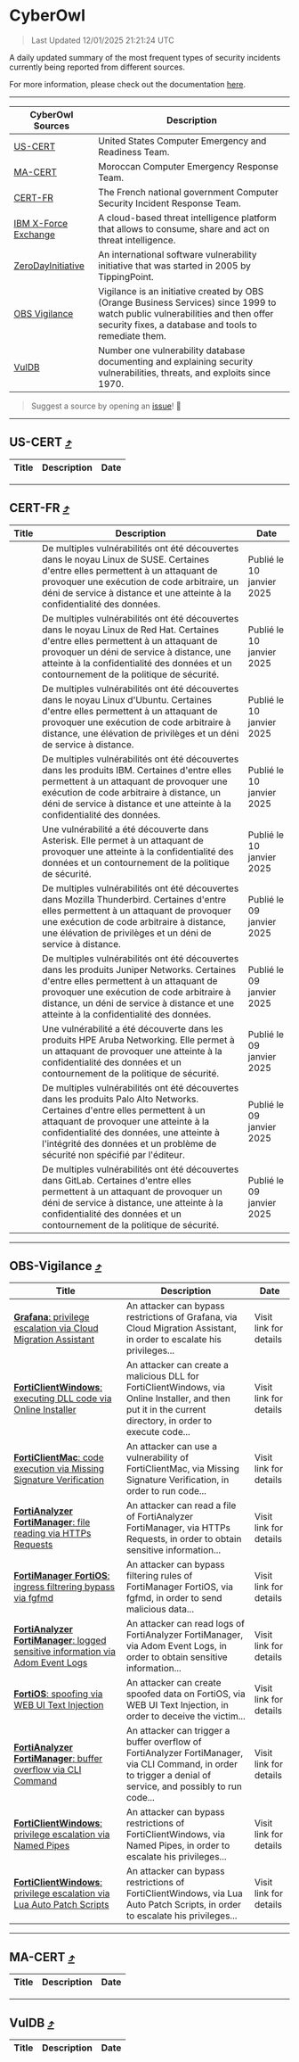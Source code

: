 
 <div id='top'></div>

# CyberOwl

 > Last Updated 12/01/2025 21:21:24 UTC
 
 A daily updated summary of the most frequent types of security incidents currently being reported from different sources.
 
 For more information, please check out the documentation [here](./docs/README.md).
 
 ---
 |CyberOwl Sources|Description|
 |---|---|
 |[US-CERT](#us-cert-arrow_heading_up)|United States Computer Emergency and Readiness Team.|
 |[MA-CERT](#ma-cert-arrow_heading_up)|Moroccan Computer Emergency Response Team.|
 |[CERT-FR](#cert-fr-arrow_heading_up)|The French national government Computer Security Incident Response Team.|
 |[IBM X-Force Exchange](#ibmcloud-arrow_heading_up)|A cloud-based threat intelligence platform that allows to consume, share and act on threat intelligence.|
 |[ZeroDayInitiative](#zerodayinitiative-arrow_heading_up)|An international software vulnerability initiative that was started in 2005 by TippingPoint.|
 |[OBS Vigilance](#obs-vigilance-arrow_heading_up)|Vigilance is an initiative created by OBS (Orange Business Services) since 1999 to watch public vulnerabilities and then offer security fixes, a database and tools to remediate them.|
 |[VulDB](#vuldb-arrow_heading_up)|Number one vulnerability database documenting and explaining security vulnerabilities, threats, and exploits since 1970.|
 
 > Suggest a source by opening an [issue](https://github.com/karimhabush/cyberowl/issues)! :raised_hands:
 ---

## US-CERT [:arrow_heading_up:](#cyberowl)

 |Title|Description|Date|
 |---|---|---|
 
 ---

## CERT-FR [:arrow_heading_up:](#cyberowl)

 |Title|Description|Date|
 |---|---|---|
 |[](https://www.cert.ssi.gouv.fr/avis/CERTFR-2025-AVI-0024/)|De multiples vulnérabilités ont été découvertes dans le noyau Linux de SUSE. Certaines d'entre elles permettent à un attaquant de provoquer une exécution de code arbitraire, un déni de service à distance et une atteinte à la confidentialité des données.|Publié le 10 janvier 2025|
 |[](https://www.cert.ssi.gouv.fr/avis/CERTFR-2025-AVI-0023/)|De multiples vulnérabilités ont été découvertes dans le noyau Linux de Red Hat. Certaines d'entre elles permettent à un attaquant de provoquer un déni de service à distance, une atteinte à la confidentialité des données et un contournement de la politique de sécurité.|Publié le 10 janvier 2025|
 |[](https://www.cert.ssi.gouv.fr/avis/CERTFR-2025-AVI-0022/)|De multiples vulnérabilités ont été découvertes dans le noyau Linux d'Ubuntu. Certaines d'entre elles permettent à un attaquant de provoquer une exécution de code arbitraire à distance, une élévation de privilèges et un déni de service à distance.|Publié le 10 janvier 2025|
 |[](https://www.cert.ssi.gouv.fr/avis/CERTFR-2025-AVI-0021/)|De multiples vulnérabilités ont été découvertes dans les produits IBM. Certaines d'entre elles permettent à un attaquant de provoquer une exécution de code arbitraire à distance, un déni de service à distance et une atteinte à la confidentialité des données.|Publié le 10 janvier 2025|
 |[](https://www.cert.ssi.gouv.fr/avis/CERTFR-2025-AVI-0020/)|Une vulnérabilité a été découverte dans Asterisk. Elle permet à un attaquant de provoquer une atteinte à la confidentialité des données et un contournement de la politique de sécurité.|Publié le 10 janvier 2025|
 |[](https://www.cert.ssi.gouv.fr/avis/CERTFR-2025-AVI-0019/)|De multiples vulnérabilités ont été découvertes dans Mozilla Thunderbird. Certaines d'entre elles permettent à un attaquant de provoquer une exécution de code arbitraire à distance, une élévation de privilèges et un déni de service à distance.|Publié le 09 janvier 2025|
 |[](https://www.cert.ssi.gouv.fr/avis/CERTFR-2025-AVI-0018/)|De multiples vulnérabilités ont été découvertes dans les produits Juniper Networks. Certaines d'entre elles permettent à un attaquant de provoquer une exécution de code arbitraire à distance, un déni de service à distance et une atteinte à la confidentialité des données.|Publié le 09 janvier 2025|
 |[](https://www.cert.ssi.gouv.fr/avis/CERTFR-2025-AVI-0017/)|Une vulnérabilité a été découverte dans les produits HPE Aruba Networking. Elle permet à un attaquant de provoquer une atteinte à la confidentialité des données et un contournement de la politique de sécurité.|Publié le 09 janvier 2025|
 |[](https://www.cert.ssi.gouv.fr/avis/CERTFR-2025-AVI-0016/)|De multiples vulnérabilités ont été découvertes dans les produits Palo Alto Networks. Certaines d'entre elles permettent à un attaquant de provoquer une atteinte à la confidentialité des données, une atteinte à l'intégrité des données et un problème de sécurité non spécifié par l'éditeur.|Publié le 09 janvier 2025|
 |[](https://www.cert.ssi.gouv.fr/avis/CERTFR-2025-AVI-0015/)|De multiples vulnérabilités ont été découvertes dans GitLab. Certaines d'entre elles permettent à un attaquant de provoquer un déni de service à distance, une atteinte à la confidentialité des données et un contournement de la politique de sécurité.|Publié le 09 janvier 2025|
 
 ---

## OBS-Vigilance [:arrow_heading_up:](#cyberowl)

 |Title|Description|Date|
 |---|---|---|
 |[<a href="https://vigilance.fr/vulnerability/Grafana-privilege-escalation-via-Cloud-Migration-Assistant-45617" class="noirorange"><b>Grafana</b>: privilege escalation via Cloud Migration Assistant</a>](https://vigilance.fr/vulnerability/Grafana-privilege-escalation-via-Cloud-Migration-Assistant-45617)|An attacker can bypass restrictions of Grafana, via Cloud Migration Assistant, in order to escalate his privileges...|Visit link for details|
 |[<a href="https://vigilance.fr/vulnerability/FortiClientWindows-executing-DLL-code-via-Online-Installer-45616" class="noirorange"><b>FortiClientWindows</b>: executing DLL code via Online Installer</a>](https://vigilance.fr/vulnerability/FortiClientWindows-executing-DLL-code-via-Online-Installer-45616)|An attacker can create a malicious DLL for FortiClientWindows, via Online Installer, and then put it in the current directory, in order to execute code...|Visit link for details|
 |[<a href="https://vigilance.fr/vulnerability/FortiClientMac-code-execution-via-Missing-Signature-Verification-45615" class="noirorange"><b>FortiClientMac</b>: code execution via Missing Signature Verification</a>](https://vigilance.fr/vulnerability/FortiClientMac-code-execution-via-Missing-Signature-Verification-45615)|An attacker can use a vulnerability of FortiClientMac, via Missing Signature Verification, in order to run code...|Visit link for details|
 |[<a href="https://vigilance.fr/vulnerability/FortiAnalyzer-FortiManager-file-reading-via-HTTPs-Requests-45614" class="noirorange"><b>FortiAnalyzer  FortiManager</b>: file reading via HTTPs Requests</a>](https://vigilance.fr/vulnerability/FortiAnalyzer-FortiManager-file-reading-via-HTTPs-Requests-45614)|An attacker can read a file of FortiAnalyzer  FortiManager, via HTTPs Requests, in order to obtain sensitive information...|Visit link for details|
 |[<a href="https://vigilance.fr/vulnerability/FortiManager-FortiOS-ingress-filtrering-bypass-via-fgfmd-45613" class="noirorange"><b>FortiManager  FortiOS</b>: ingress filtrering bypass via fgfmd</a>](https://vigilance.fr/vulnerability/FortiManager-FortiOS-ingress-filtrering-bypass-via-fgfmd-45613)|An attacker can bypass filtering rules of FortiManager  FortiOS, via fgfmd, in order to send malicious data...|Visit link for details|
 |[<a href="https://vigilance.fr/vulnerability/FortiAnalyzer-FortiManager-logged-sensitive-information-via-Adom-Event-Logs-45611" class="noirorange"><b>FortiAnalyzer  FortiManager</b>: logged sensitive information via Adom Event Logs</a>](https://vigilance.fr/vulnerability/FortiAnalyzer-FortiManager-logged-sensitive-information-via-Adom-Event-Logs-45611)|An attacker can read logs of FortiAnalyzer  FortiManager, via Adom Event Logs, in order to obtain sensitive information...|Visit link for details|
 |[<a href="https://vigilance.fr/vulnerability/FortiOS-spoofing-via-WEB-UI-Text-Injection-45607" class="noirorange"><b>FortiOS</b>: spoofing via WEB UI Text Injection</a>](https://vigilance.fr/vulnerability/FortiOS-spoofing-via-WEB-UI-Text-Injection-45607)|An attacker can create spoofed data on FortiOS, via WEB UI Text Injection, in order to deceive the victim...|Visit link for details|
 |[<a href="https://vigilance.fr/vulnerability/FortiAnalyzer-FortiManager-buffer-overflow-via-CLI-Command-45606" class="noirorange"><b>FortiAnalyzer  FortiManager</b>: buffer overflow via CLI Command</a>](https://vigilance.fr/vulnerability/FortiAnalyzer-FortiManager-buffer-overflow-via-CLI-Command-45606)|An attacker can trigger a buffer overflow of FortiAnalyzer  FortiManager, via CLI Command, in order to trigger a denial of service, and possibly to run code...|Visit link for details|
 |[<a href="https://vigilance.fr/vulnerability/FortiClientWindows-privilege-escalation-via-Named-Pipes-45605" class="noirorange"><b>FortiClientWindows</b>: privilege escalation via Named Pipes</a>](https://vigilance.fr/vulnerability/FortiClientWindows-privilege-escalation-via-Named-Pipes-45605)|An attacker can bypass restrictions of FortiClientWindows, via Named Pipes, in order to escalate his privileges...|Visit link for details|
 |[<a href="https://vigilance.fr/vulnerability/FortiClientWindows-privilege-escalation-via-Lua-Auto-Patch-Scripts-45604" class="noirorange"><b>FortiClientWindows</b>: privilege escalation via Lua Auto Patch Scripts</a>](https://vigilance.fr/vulnerability/FortiClientWindows-privilege-escalation-via-Lua-Auto-Patch-Scripts-45604)|An attacker can bypass restrictions of FortiClientWindows, via Lua Auto Patch Scripts, in order to escalate his privileges...|Visit link for details|
 
 ---

## MA-CERT [:arrow_heading_up:](#cyberowl)

 |Title|Description|Date|
 |---|---|---|
 
 ---

## VulDB [:arrow_heading_up:](#cyberowl)

 |Title|Description|Date|
 |---|---|---|
 
